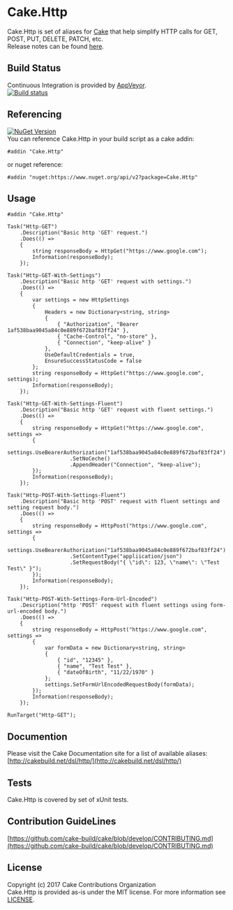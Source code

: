 # Cake.Http
Cake.Http is set of aliases for [Cake](http://cakebuild.net/) that help simplify HTTP calls for GET, POST, PUT, DELETE, PATCH, etc.  
Release notes can be found [here](ReleaseNotes.md).

## Build Status
Continuous Integration is provided by [AppVeyor](https://www.appveyor.com).  
[![Build status](https://ci.appveyor.com/api/projects/status/github/cake-contrib/Cake.Http)](https://ci.appveyor.com/project/cakecontrib/cake-http)

## Referencing
[![NuGet Version](http://img.shields.io/nuget/v/Cake.Http.svg?style=flat)](https://www.nuget.org/packages/Cake.Http/)  
You can reference Cake.Http in your build script as a cake addin:
```cake
#addin "Cake.Http"
```  
 
or nuget reference:  
```cake
#addin "nuget:https://www.nuget.org/api/v2?package=Cake.Http"
```

## Usage

```cake
#addin "Cake.Http"

Task("Http-GET")
    .Description("Basic http 'GET' request.") 
    .Does(() =>
    {
        string responseBody = HttpGet("https://www.google.com");
        Information(responseBody);    
    });

Task("Http-GET-With-Settings")
    .Description("Basic http 'GET' request with settings.") 
    .Does(() =>
    {
        var settings = new HttpSettings
        {
            Headers = new Dictionary<string, string>
            {
                { "Authorization", "Bearer 1af538baa9045a84c0e889f672baf83ff24" },
                { "Cache-Control", "no-store" },
                { "Connection", "keep-alive" } 
            },
            UseDefaultCredentials = true,
            EnsureSuccessStatusCode = false
        };
        string responseBody = HttpGet("https://www.google.com", settings);
        Information(responseBody);    
    });

Task("Http-GET-With-Settings-Fluent")
    .Description("Basic http 'GET' request with fluent settings.") 
    .Does(() =>
    {
        string responseBody = HttpGet("https://www.google.com", settings => 
        {
            settings.UseBearerAuthorization("1af538baa9045a84c0e889f672baf83ff24")
                    .SetNoCeche()
                    .AppendHeader("Connection", "keep-alive");
        });
        Information(responseBody);    
    });

Task("Http-POST-With-Settings-Fluent")
    .Description("Basic http 'POST' request with fluent settings and setting request body.") 
    .Does(() =>
    {
        string responseBody = HttpPost("https://www.google.com", settings => 
        {
            settings.UseBearerAuthorization("1af538baa9045a84c0e889f672baf83ff24")
                    .SetContentType("appliication/json")
                    .SetRequestBody("{ \"id\": 123, \"name\": \"Test Test\" }");
        });
        Information(responseBody);    
    });

Task("Http-POST-With-Settings-Form-Url-Encoded")
    .Description("http 'POST' request with fluent settings using form-url-encoded body.") 
    .Does(() =>
    {
        string responseBody = HttpPost("https://www.google.com", settings => 
        {
            var formData = new Dictionary<string, string>
            {
                { "id", "12345" },
                { "name", "Test Test" },
                { "dateOfBirth", "11/22/1970" }
            };
            settings.SetFormUrlEncodedRequestBody(formData);
        });
        Information(responseBody);    
    });

RunTarget("Http-GET");
```

## Documention
Please visit the Cake Documentation site for a list of available aliases:  
[http://cakebuild.net/dsl/http/](http://cakebuild.net/dsl/http/)

## Tests
Cake.Http is covered by set of xUnit tests.

## Contribution GuideLines
[https://github.com/cake-build/cake/blob/develop/CONTRIBUTING.md](https://github.com/cake-build/cake/blob/develop/CONTRIBUTING.md)

## License
Copyright (c) 2017 Cake Contributions Organization  
Cake.Http is provided as-is under the MIT license. For more information see [LICENSE](https://github.com/cake-contrib/Cake.Http/blob/master/LICENSE).

